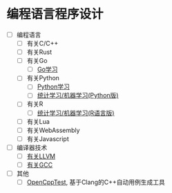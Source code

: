 # 编程语言程序设计

- [ ] 编程语言
  - [ ] 有关C/C++
  - [ ] 有关Rust
  - [ ] 有关Go
    - [ ] [Go学习](Go/README.md)
  - [ ] 有关Python
    - [ ] [Python学习](http://nbviewer.jupyter.org/github/yejinlei/about-python/tree/master/)
    - [ ] [统计学习/机器学习(Python版)](https://gitee.com/yejinlei/about-ml/tree/master/Python)
  - [ ] 有关R
    - [ ] [统计学习/机器学习(R语言版)](https://gitee.com/yejinlei/about-ml/blob/master/R)
  - [ ] 有关Lua
  - [ ] 有关WebAssembly
  - [ ] 有关Javascript
- [ ] 编译器技术
  - [ ] [有关LLVM](./有关LLVM.md)
  - [ ] [有关GCC](GCC/README.md)
- [ ] 其他
  - [ ] [OpenCppTest](https://gitee.com/yejinlei/OpenCppTest), 基于Clang的C++自动用例生成工具
